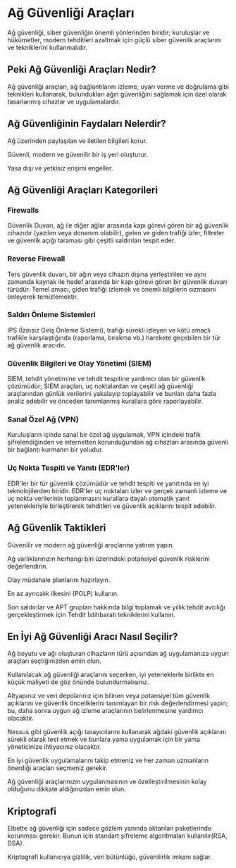 # Ağ Güvenliği Araçları

Ağ güvenliği, siber güvenliğin önemli yönlerinden biridir; kuruluşlar ve hükümetler, modern tehditleri azaltmak için güçlü siber güvenlik araçlarını ve tekniklerini kullanmalıdır.

## Peki Ağ Güvenliği Araçları Nedir?

Ağ güvenliği araçları, ağ bağlantılarını izleme, uyarı verme ve doğrulama gibi teknikleri kullanarak, bulundukları ağın güvenliğini sağlamak için özel olarak tasarlanmış cihazlar ve uygulamalardır.

## Ağ Güvenliğinin Faydaları Nelerdir?

Ağ üzerinden paylaşılan ve iletilen bilgileri korur.

Güvenli, modern ve güvenilir bir iş yeri oluşturur.

Yasa dışı ve yetkisiz erişimi engeller.

## Ağ Güvenliği Araçları Kategorileri

### Firewalls

Güvenlik Duvarı, ağ ile diğer ağlar arasında kapı görevi gören bir ağ güvenlik cihazıdır (yazılım veya donanım olabilir), gelen ve giden trafiği izler, filtreler ve güvenlik açığı taraması gibi çeşitli saldırıları tespit eder.

### Reverse Firewall

Ters güvenlik duvarı, bir ağın veya cihazın dışına yerleştirilen ve aynı zamanda kaynak ile hedef arasında bir kapı görevi gören bir güvenlik duvarı türüdür. Temel amacı, giden trafiği izlemek ve önemli bilgilerin sızmasını önleyerek temizlemektir.

### Saldırı Önleme Sistemleri

IPS (İzinsiz Giriş Önleme Sistemi), trafiği sürekli izleyen ve kötü amaçlı trafikle karşılaştığında (raporlama, bırakma vb.) harekete geçebilen bir tür ağ güvenlik aracıdır.

### Güvenlik Bilgileri ve Olay Yönetimi (SIEM)

SIEM, tehdit yönetimine ve tehdit tespitine yardımcı olan bir güvenlik çözümüdür; SIEM araçları, uç noktalardan ve çeşitli ağ güvenliği araçlarından günlük verilerini yakalayıp toplayabilir ve bunları daha fazla analiz edebilir ve önceden tanımlanmış kurallara göre raporlayabilir.

### Sanal Özel Ağ (VPN)

Kuruluşların içinde sanal bir özel ağ uygulamak, VPN içindeki trafik şifrelendiğinden ve internetten korunduğundan ağ cihazları arasında güvenli bir bağlantı kurmanın bir yoludur.

### Uç Nokta Tespiti ve Yanıtı (EDR'ler)

EDR'ler bir tür güvenlik çözümüdür ve tehdit tespiti ve yanıtında en iyi teknolojilerden biridir. EDR'ler uç noktaları izler ve gerçek zamanlı izleme ve uç nokta verilerinin toplanmasını kurallara dayalı otomatik yanıt yetenekleriyle birleştirerek tehditleri ve güvenlik açıklarını tespit edebilir.

## Ağ Güvenlik Taktikleri

Güvenilir ve modern ağ güvenliği araçlarına yatırım yapın.

Ağ varlıklarınızın herhangi biri üzerindeki potansiyel güvenlik risklerini değerlendirin.

Olay müdahale planlarını hazırlayın.

En az ayrıcalık ilkesini (POLP) kullanın.

Son saldırılar ve APT grupları hakkında bilgi toplamak ve yıllık tehdit avcılığı gerçekleştirmek için Tehdit İstihbaratı tekniklerini kullanın.

## En İyi Ağ Güvenliği Aracı Nasıl Seçilir?

Ağ boyutu ve ağı oluşturan cihazların türü açısından ağ uygulamanıza uygun araçları seçtiğinizden emin olun.

Kullanılacak ağ güvenliği araçlarını seçerken, iyi yeteneklerle birlikte en küçük maliyeti de göz önünde bulundurmalısınız.

Altyapınız ve veri depolarınız için bilinen veya potansiyel tüm güvenlik açıklarını ve güvenlik önceliklerini tanımlayan bir risk değerlendirmesi yapın; bu, daha sonra uygun ağ izleme araçlarının belirlenmesine yardımcı olacaktır.

Nessus gibi güvenlik açığı tarayıcılarını kullanarak ağdaki güvenlik açıklarını sürekli olarak test etmek ve bunlara yama uygulamak için bir yama yöneticinize ihtiyacınız olacaktır.

En iyi güvenlik uygulamalarını takip etmeniz ve her zaman uzmanların önerdiği araçları seçmeniz gerekir.

Ağ güvenliği araçlarınızın uygulanmasının ve özelleştirilmesinin kolay olduğunu dikkate aldığınızdan emin olun.

## Kriptografi

Elbette ağ güvenliği için sadece gözlem yanında aktarılan paketlerinde korunması gerekir. Bunun için standart şifreleme algoritmaları kullanılır(RSA, DSA).

Kriptografi kullanıcıya gizlilik, veri bütünlüğü, güvenilirlik imkanı sağlar.
